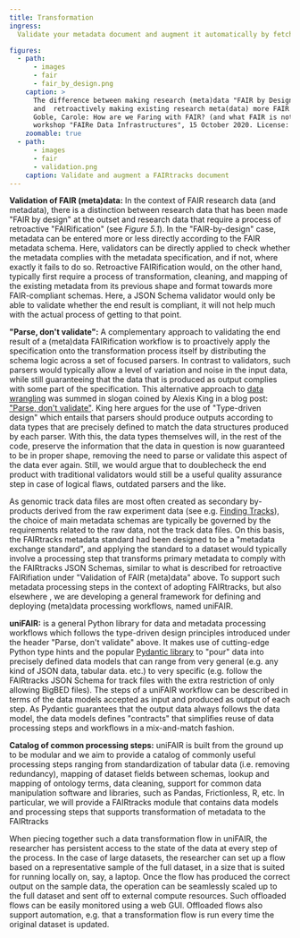 ```yaml
---
title: Transformation
ingress:
  Validate your metadata document and augment it automatically by fetching human-readable entries

figures:
  - path:
      - images
      - fair
      - fair_by_design.png
    caption: >
      The difference between making research (meta)data "FAIR by Design" from the outset
      and  retroactively making existing research meta(data) more FAIR through a "FAIRy". [From
      Goble, Carole: How are we Faring with FAIR? (and what FAIR is not). Keynote presented at the
      workshop "FAIRe Data Infrastructures", 15 October 2020. License: CC BY 4.0]
    zoomable: true
  - path:
      - images
      - fair
      - validation.png
    caption: Validate and augment a FAIRtracks document
---
```


**Validation of FAIR (meta)data:** In the context of FAIR research data (and metadata), there is a
distinction between research data that has been made "FAIR by design" at the outset and research
data that require a process of retroactive "FAIRification" (see _Figure 5.1_). In the
"FAIR-by-design" case, metadata can be entered more or less directly according to the FAIR metadata
schema. Here, validators can be directly applied to check whether the metadata complies with the
metadata specification, and if not, where exactly it fails to do so. Retroactive FAIRification
would, on the other hand, typically first require a process of transformation, cleaning, and mapping
of the existing metadata from its previous shape and format towards more FAIR-compliant schemas.
Here, a JSON Schema validator would only be able to validate whether the end result is compliant, it
will not help much with the actual process of getting to that point.

**"Parse, don't validate":** A complementary approach to validating the end result of a (meta)data
FAIRification workflow is to proactively apply the specification onto the transformation process
itself by distributing the schema logic across a set of focused parsers. In contrast to validators,
such parsers would typically allow a level of variation and noise in the input data, while still
guaranteeing that the data that is produced as output complies with some part of the specification.
This alternative approach to [data wrangling](https://en.wikipedia.org/wiki/Data_wrangling) was
summed in slogan coined by Alexis King in a blog post:
["Parse, don't validate"](https://lexi-lambda.github.io/blog/2019/11/05/parse-don-t-validate/). King
here argues for the use of "Type-driven design" which entails that parsers should produce outputs
according to data types that are precisely defined to match the data structures produced by each
parser. With this, the data types themselves will, in the rest of the code, preserve the information
that the data in question is now guaranteed to be in proper shape, removing the need to parse or
validate this aspect of the data ever again. Still, we would argue that to doublecheck the end
product with traditional validators would still be a useful quality assurance step in case of
logical flaws, outdated parsers and the like.

<ui-fairtracks-content>

As genomic track data files are most often created as secondary by-products derived from the raw
experiment data (see e.g. [Finding Tracks](/tracks/#tracks-04-finding-tracks)), the choice of main
metadata schemas are typically be governed by the requirements related to the raw data, not the
track data files. On this basis, the FAIRtracks metadata standard had been designed to be a
"metadata exchange standard", and applying the standard to a dataset would typically involve a
processing step that transforms primary metadata to comply with the FAIRtracks JSON Schemas, similar
to what is described for retroactive FAIRifiation under "Validation of FAIR (meta)data" above. To
support such metadata processing steps in the context of adopting FAIRtracks, but also elsewhere ,
we are developing a general framework for defining and deploying (meta)data processing workflows,
named uniFAIR.

**uniFAIR:** is a general Python library for data and metadata processing workflows which follows
the type-driven design principles introduced under the header "Parse, don't validate" above. It
makes use of cutting-edge Python type hints and the popular
[Pydantic library](https://pydantic-docs.helpmanual.io/) to "pour" data into precisely defined data
models that can range from very general (e.g. any kind of JSON data, tabular data. etc.) to very
specific (e.g. follow the FAIRtracks JSON Schema for track files with the extra restriction of only
allowing BigBED files). The steps of a uniFAIR workflow can be described in terms of the data models
accepted as input and produced as output of each step. As Pydantic guarantees that the output data
always follows the data model, the data models defines "contracts" that simplifies reuse of data
processing steps and workflows in a mix-and-match fashion.

**Catalog of common processing steps:** uniFAIR is built from the ground up to be modular and we aim
to provide a catalog of commonly useful processing steps ranging from standardization of tabular
data (i.e. removing redundancy), mapping of dataset fields between schemas, lookup and mapping of
ontology terms, data cleaning, support for common data manipulation software and libraries, such as
Pandas, Frictionless, R, etc. In particular, we will provide a FAIRtracks module that contains data
models and processing steps that supports transformation of metadata to the FAIRtracks

When piecing together such a data transformation flow in uniFAIR, the researcher has persistent
access to the state of the data at every step of the process. In the case of large datasets, the
researcher can set up a flow based on a representative sample of the full dataset, in a size that is
suited for running locally on, say, a laptop. Once the flow has produced the correct output on the
sample data, the operation can be seamlessly scaled up to the full dataset and sent off to external
compute resources. Such offloaded flows can be easily monitored using a web GUI. Offloaded flows
also support automation, e.g. that a transformation flow is run every time the original dataset is
updated.

</ui-fairtracks-content>
